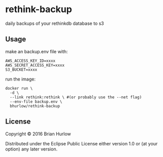 # rethink-backup

daily backups of your rethinkdb database to s3

## Usage

make an backup.env file with:

```
AWS_ACCESS_KEY_ID=xxxx
AWS_SECRET_ACCESS_KEY=xxxx
S3_BUCKET=xxxx
```

run the image:

```
docker run \
  -d \
  --link rethink:rethink \ #(or probably use the --net flag)
  --env-file backup.env \
  bhurlow/rethink-backup
```

## License

Copyright © 2016 Brian Hurlow

Distributed under the Eclipse Public License either version 1.0 or (at
your option) any later version.
